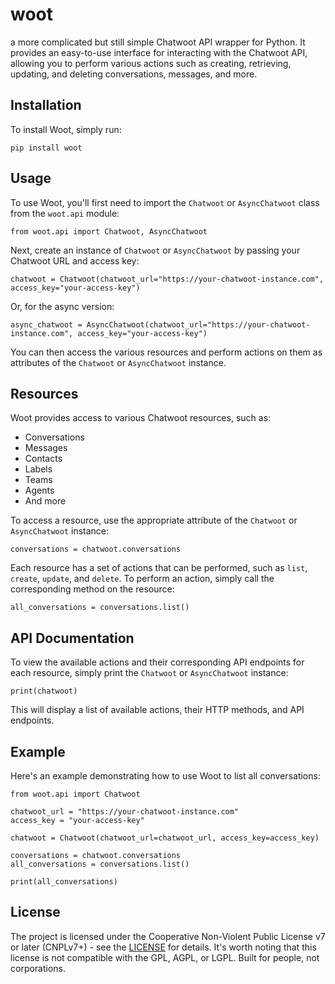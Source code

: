 # woot
a more complicated but still simple Chatwoot API wrapper for Python.
It provides an easy-to-use interface for interacting with the Chatwoot API, allowing you to perform various actions such as creating, retrieving, updating, and deleting conversations, messages, and more.

## Installation

To install Woot, simply run:

```
pip install woot
```

## Usage

To use Woot, you'll first need to import the `Chatwoot` or `AsyncChatwoot` class from the `woot.api` module:

```
from woot.api import Chatwoot, AsyncChatwoot
```

Next, create an instance of `Chatwoot` or `AsyncChatwoot` by passing your Chatwoot URL and access key:

```
chatwoot = Chatwoot(chatwoot_url="https://your-chatwoot-instance.com", access_key="your-access-key")
```

Or, for the async version:

```
async_chatwoot = AsyncChatwoot(chatwoot_url="https://your-chatwoot-instance.com", access_key="your-access-key")
```

You can then access the various resources and perform actions on them as attributes of the `Chatwoot` or `AsyncChatwoot` instance.

## Resources

Woot provides access to various Chatwoot resources, such as:

- Conversations
- Messages
- Contacts
- Labels
- Teams
- Agents
- And more

To access a resource, use the appropriate attribute of the `Chatwoot` or `AsyncChatwoot` instance:

```
conversations = chatwoot.conversations
```

Each resource has a set of actions that can be performed, such as `list`, `create`, `update`, and `delete`. To perform an action, simply call the corresponding method on the resource:

```
all_conversations = conversations.list()
```

## API Documentation

To view the available actions and their corresponding API endpoints for each resource, simply print the `Chatwoot` or `AsyncChatwoot` instance:

```
print(chatwoot)
```

This will display a list of available actions, their HTTP methods, and API endpoints.

## Example

Here's an example demonstrating how to use Woot to list all conversations:

```
from woot.api import Chatwoot

chatwoot_url = "https://your-chatwoot-instance.com"
access_key = "your-access-key"

chatwoot = Chatwoot(chatwoot_url=chatwoot_url, access_key=access_key)

conversations = chatwoot.conversations
all_conversations = conversations.list()

print(all_conversations)
```


## License
The project is licensed under the Cooperative Non-Violent Public License v7 or later (CNPLv7+) - see the [LICENSE](LICENSE) for details. It's worth noting that this license is not compatible with the GPL, AGPL, or LGPL. Built for people, not corporations.


